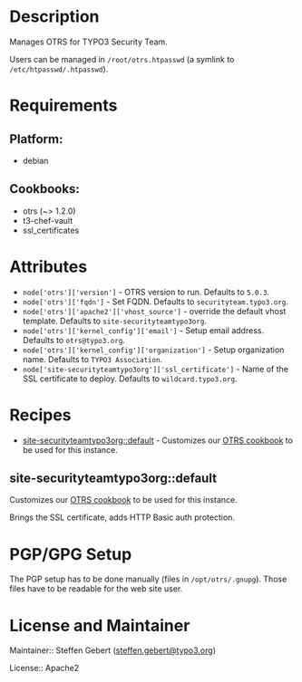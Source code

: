 # Description

Manages OTRS for TYPO3 Security Team.

Users can be managed in `/root/otrs.htpasswd` (a symlink to `/etc/htpasswd/.htpasswd`).

# Requirements

## Platform:

* debian

## Cookbooks:

* otrs (~> 1.2.0)
* t3-chef-vault
* ssl_certificates

# Attributes

* `node['otrs']['version']` - OTRS version to run. Defaults to `5.0.3`.
* `node['otrs']['fqdn']` - Set FQDN. Defaults to `securityteam.typo3.org`.
* `node['otrs']['apache2']['vhost_source']` - override the default vhost template. Defaults to `site-securityteamtypo3org`.
* `node['otrs']['kernel_config']['email']` - Setup email address. Defaults to `otrs@typo3.org`.
* `node['otrs']['kernel_config']['organization']` - Setup organization name. Defaults to `TYPO3 Association`.
* `node['site-securityteamtypo3org']['ssl_certificate']` - Name of the SSL certificate to deploy. Defaults to `wildcard.typo3.org`.

# Recipes

* [site-securityteamtypo3org::default](#site-securityteamtypo3orgdefault) - Customizes our [OTRS cookbook](https://github.com/TYPO3-cookbooks/otrs) to be used for this instance.

## site-securityteamtypo3org::default

Customizes our [OTRS cookbook](https://github.com/TYPO3-cookbooks/otrs) to be used for this instance.

Brings the SSL certificate, adds HTTP Basic auth protection.

# PGP/GPG Setup

The PGP setup has to be done manually (files in `/opt/otrs/.gnupg`). Those files have to be readable for the web site user.

# License and Maintainer

Maintainer:: Steffen Gebert (<steffen.gebert@typo3.org>)

License:: Apache2
